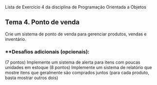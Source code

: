 Lista de Exercício 4 da disciplina de Programação Orientada a Objetos

## **Tema 4. Ponto de venda**
Crie um sistema de ponto de venda para gerenciar produtos, vendas e inventário.

### **Desafios adicionais (opcionais):

(7 pontos) Implemente um sistema de alerta para itens com poucas unidades em estoque
(8 pontos) Implemente um sistema de relatório que mostre itens que geralmente são comprados juntos (para cada produto, basta mostrar outros dois)
